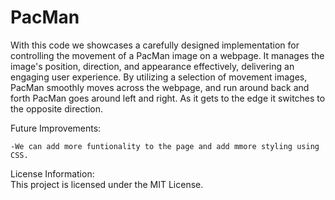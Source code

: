 # PacMan
With this code we showcases a carefully designed implementation for controlling the movement of a PacMan image on a webpage. It manages the image's position, direction, and appearance effectively, delivering an engaging user experience. By utilizing a selection of movement images, PacMan smoothly moves across the webpage, and run around back and forth
PacMan goes around left and right. As it gets to the edge it switches to the opposite direction.

Future Improvements:

    -We can add more funtionality to the page and add mmore styling using CSS.

License Information:  
This project is licensed under the MIT License.
   
